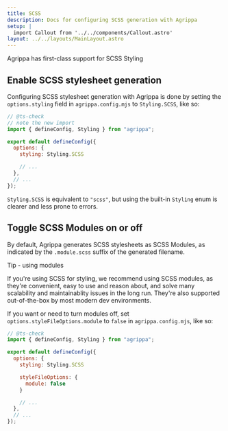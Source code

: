```yaml
---
title: SCSS
description: Docs for configuring SCSS generation with Agrippa
setup: |
  import Callout from '../../components/Callout.astro'
layout: ../../layouts/MainLayout.astro
---
```


<Callout type="success">
  <p slot="header">Agrippa has first-class support for SCSS Styling</p>
</Callout>

## Enable SCSS stylesheet generation

Configuring SCSS stylesheet generation with Agrippa is done by setting the `options.styling` field in `agrippa.config.mjs`
to `Styling.SCSS`, like so:

```js
// @ts-check
// note the new import
import { defineConfig, Styling } from "agrippa";

export default defineConfig({
  options: {
    styling: Styling.SCSS

    // ...
  },
  // ...
});
```

`Styling.SCSS` is equivalent to `"scss"`, but using the built-in `Styling` enum is clearer and less prone to errors.

## Toggle SCSS Modules on or off

By default, Agrippa generates SCSS stylesheets as SCSS Modules, as indicated by the `.module.scss` suffix of the generated filename.

<Callout type="tip">
  <p slot="header">Tip - using modules</p>
If you're using SCSS for styling, we recommend using SCSS modules, as they're convenient, easy to use and reason about, and solve many scalability and maintainablity issues in the long run. They're also supported out-of-the-box by most modern dev environments.
</Callout>



If you want or need to turn modules off, set `options.styleFileOptions.module` to `false` in `agrippa.config.mjs`, like so:

```js
// @ts-check
import { defineConfig, Styling } from "agrippa";

export default defineConfig({
  options: {
    styling: Styling.SCSS

    styleFileOptions: {
      module: false
    }

    // ...
  },
  // ...
});
```